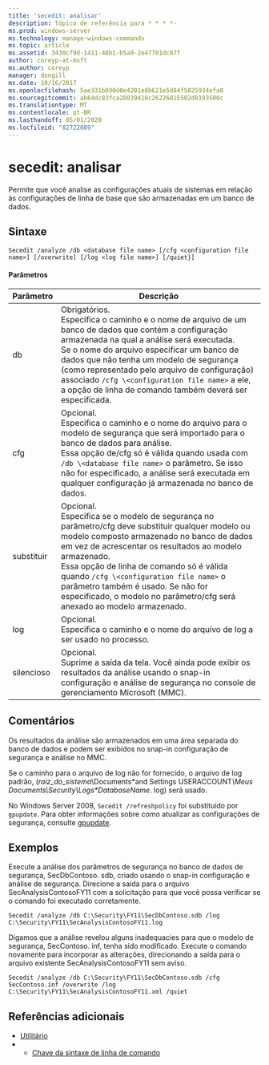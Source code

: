 ```yaml
---
title: 'secedit: analisar'
description: Tópico de referência para * * * *-
ms.prod: windows-server
ms.technology: manage-windows-commands
ms.topic: article
ms.assetid: 3430cf9d-1411-48b1-b5a9-2e47701dc87f
author: coreyp-at-msft
ms.author: coreyp
manager: dongill
ms.date: 10/16/2017
ms.openlocfilehash: 5ae331b890d0e4201e8b621e5d84f5025934efa0
ms.sourcegitcommit: ab64dc83fca28039416c26226815502d0193500c
ms.translationtype: MT
ms.contentlocale: pt-BR
ms.lasthandoff: 05/01/2020
ms.locfileid: "82722089"
---
```

# <a name="seceditanalyze"></a>secedit: analisar



Permite que você analise as configurações atuais de sistemas em relação às configurações de linha de base que são armazenadas em um banco de dados.

## <a name="syntax"></a>Sintaxe

```
Secedit /analyze /db <database file name> [/cfg <configuration file name>] [/overwrite] [/log <log file name>] [/quiet}]
```

#### <a name="parameters"></a>Parâmetros

|Parâmetro|Descrição|
|---------|-----------|
|db|Obrigatórios.</br>Especifica o caminho e o nome de arquivo de um banco de dados que contém a configuração armazenada na qual a análise será executada.</br>Se o nome do arquivo especificar um banco de dados que não tenha um modelo de segurança (como representado pelo arquivo de configuração) associado `/cfg \<configuration file name>` a ele, a opção de linha de comando também deverá ser especificada.|
|cfg|Opcional.</br>Especifica o caminho e o nome do arquivo para o modelo de segurança que será importado para o banco de dados para análise.</br>Essa opção de/cfg só é válida quando usada com `/db \<database file name>` o parâmetro. Se isso não for especificado, a análise será executada em qualquer configuração já armazenada no banco de dados.|
|substituir|Opcional.</br>Especifica se o modelo de segurança no parâmetro/cfg deve substituir qualquer modelo ou modelo composto armazenado no banco de dados em vez de acrescentar os resultados ao modelo armazenado.</br>Essa opção de linha de comando só é válida quando `/cfg \<configuration file name>` o parâmetro também é usado. Se não for especificado, o modelo no parâmetro/cfg será anexado ao modelo armazenado.|
|log|Opcional.</br>Especifica o caminho e o nome do arquivo de log a ser usado no processo.|
|silencioso|Opcional.</br>Suprime a saída da tela. Você ainda pode exibir os resultados da análise usando o snap-in configuração e análise de segurança no console de gerenciamento Microsoft (MMC).|

## <a name="remarks"></a>Comentários

Os resultados da análise são armazenados em uma área separada do banco de dados e podem ser exibidos no snap-in configuração de segurança e análise no MMC.

Se o caminho para o arquivo de log não for fornecido, o arquivo de log padrão, (*raiz_do_sistema*\Documents\*and Settings USERACCOUNT<em>\Meus Documents\Security\Logs\*DatabaseName</em>. log) será usado.

No Windows Server 2008, `Secedit /refreshpolicy` foi substituído por `gpupdate`. Para obter informações sobre como atualizar as configurações de segurança, consulte [gpupdate](gpupdate.md).

## <a name="examples"></a>Exemplos

Execute a análise dos parâmetros de segurança no banco de dados de segurança, SecDbContoso. sdb, criado usando o snap-in configuração e análise de segurança. Direcione a saída para o arquivo SecAnalysisContosoFY11 com a solicitação para que você possa verificar se o comando foi executado corretamente.
```
Secedit /analyze /db C:\Security\FY11\SecDbContoso.sdb /log C:\Security\FY11\SecAnalysisContosoFY11.log
```
Digamos que a análise revelou alguns inadequacies para que o modelo de segurança, SecContoso. inf, tenha sido modificado. Execute o comando novamente para incorporar as alterações, direcionando a saída para o arquivo existente SecAnalysisContosoFY11 sem aviso.
```
Secedit /analyze /db C:\Security\FY11\SecDbContoso.sdb /cfg SecContoso.inf /overwrite /log C:\Security\FY11\SecAnalysisContosoFY11.xml /quiet
```

## <a name="additional-references"></a>Referências adicionais

-   [Utilitário](secedit.md)
-   - [Chave da sintaxe de linha de comando](command-line-syntax-key.md)